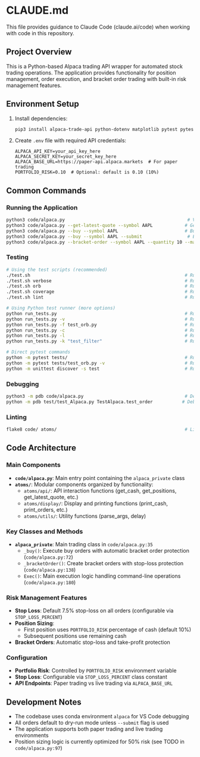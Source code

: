 # CLAUDE.md

This file provides guidance to Claude Code (claude.ai/code) when working with code in this repository.

## Project Overview

This is a Python-based Alpaca trading API wrapper for automated stock trading operations. The application provides functionality for position management, order execution, and bracket order trading with built-in risk management features.

## Environment Setup

1. Install dependencies:
   ```bash
   pip3 install alpaca-trade-api python-dotenv matplotlib pytest pytest-cov
   ```

2. Create `.env` file with required API credentials:
   ```env
   ALPACA_API_KEY=your_api_key_here
   ALPACA_SECRET_KEY=your_secret_key_here
   ALPACA_BASE_URL=https://paper-api.alpaca.markets  # For paper trading
   PORTFOLIO_RISK=0.10  # Optional: default is 0.10 (10%)
   ```

## Common Commands

### Running the Application
```bash
python3 code/alpaca.py                                              # View portfolio status
python3 code/alpaca.py --get-latest-quote --symbol AAPL            # Get latest quote
python3 code/alpaca.py --buy --symbol AAPL                         # Buy order (dry run)
python3 code/alpaca.py --buy --symbol AAPL --submit                 # Execute buy order
python3 code/alpaca.py --bracket-order --symbol AAPL --quantity 10 --market-price 150.00 --submit
```

### Testing
```bash
# Using the test scripts (recommended)
./test.sh                                                          # Run all tests
./test.sh verbose                                                  # Run tests with verbose output
./test.sh orb                                                      # Run only ORB tests
./test.sh coverage                                                 # Run tests with coverage report
./test.sh lint                                                     # Run linting then tests

# Using Python test runner (more options)
python run_tests.py                                                # Run all tests
python run_tests.py -v                                             # Run tests with verbose output
python run_tests.py -f test_orb.py                                 # Run specific test file
python run_tests.py -c                                             # Run tests with coverage
python run_tests.py -l                                             # Run linting before tests
python run_tests.py -k "test_filter"                               # Run tests matching pattern

# Direct pytest commands
python -m pytest tests/                                            # Run all tests
python -m pytest tests/test_orb.py -v                              # Run ORB tests with verbose output
python -m unittest discover -s test                                # Run old unittest tests
```

### Debugging
```bash
python3 -m pdb code/alpaca.py                                      # Debug main script
python -m pdb test/test_Alpaca.py TestAlpaca.test_order           # Debug specific test
```

### Linting
```bash
flake8 code/ atoms/                                                # Lint codebase (based on setup.cfg)
```

## Code Architecture

### Main Components

- **`code/alpaca.py`**: Main entry point containing the `alpaca_private` class
- **`atoms/`**: Modular components organized by functionality:
  - `atoms/api/`: API interaction functions (get_cash, get_positions, get_latest_quote, etc.)
  - `atoms/display/`: Display and printing functions (print_cash, print_orders, etc.)
  - `atoms/utils/`: Utility functions (parse_args, delay)

### Key Classes and Methods

- **`alpaca_private`**: Main trading class in `code/alpaca.py:35`
  - `_buy()`: Execute buy orders with automatic bracket order protection (`code/alpaca.py:72`)
  - `_bracketOrder()`: Create bracket orders with stop-loss protection (`code/alpaca.py:138`)
  - `Exec()`: Main execution logic handling command-line operations (`code/alpaca.py:180`)

### Risk Management Features

- **Stop Loss**: Default 7.5% stop-loss on all orders (configurable via `STOP_LOSS_PERCENT`)
- **Position Sizing**: 
  - First position uses `PORTFOLIO_RISK` percentage of cash (default 10%)
  - Subsequent positions use remaining cash
- **Bracket Orders**: Automatic stop-loss and take-profit protection

### Configuration

- **Portfolio Risk**: Controlled by `PORTFOLIO_RISK` environment variable
- **Stop Loss**: Configurable via `STOP_LOSS_PERCENT` class constant
- **API Endpoints**: Paper trading vs live trading via `ALPACA_BASE_URL`

## Development Notes

- The codebase uses conda environment `alpaca` for VS Code debugging
- All orders default to dry-run mode unless `--submit` flag is used
- The application supports both paper trading and live trading environments
- Position sizing logic is currently optimized for 50% risk (see TODO in `code/alpaca.py:97`)
